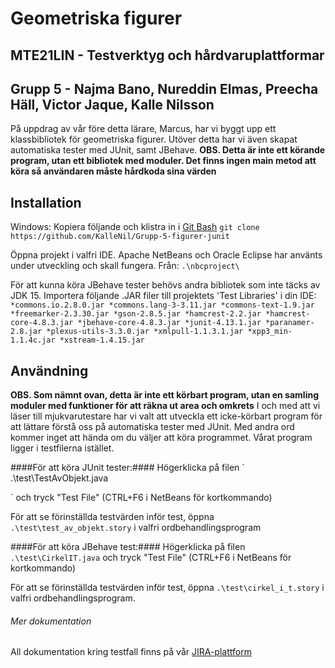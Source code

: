 # Geometriska figurer #
## MTE21LIN - Testverktyg och hårdvaruplattformar ##
## Grupp 5 - Najma Bano, Nureddin Elmas, Preecha Häll, Victor Jaque, Kalle Nilsson ##

På uppdrag av vår före detta lärare, Marcus, har vi byggt upp ett klassbibliotek för geometriska figurer.
Utöver detta har vi även skapat automatiska tester med JUnit, samt JBehave.
__OBS. Detta är inte ett körande program, utan ett bibliotek med moduler. Det finns ingen main metod att köra så användaren måste hårdkoda sina värden__

## Installation ##
Windows:
Kopiera följande och klistra in i [Git Bash](https://git-scm.com/downloads)
`git clone https://github.com/KalleNil/Grupp-5-figurer-junit`

Öppna projekt i valfri IDE. Apache NetBeans och Oracle Eclipse har använts under utveckling och skall fungera.
Från:
`.\nbcproject\`

För att kunna köra JBehave tester behövs andra bibliotek som inte täcks av JDK 15.
Importera följande .JAR filer till projektets 'Test Libraries' i din IDE:
`
*commons.io.2.8.0.jar
*commons.lang-3-3.11.jar
*commons-text-1.9.jar
*freemarker-2.3.30.jar
*gson-2.8.5.jar
*hamcrest-2.2.jar
*hamcrest-core-4.8.3.jar
*jbehave-core-4.8.3.jar
*junit-4.13.1.jar
*paranamer-2.8.jar
*plexus-utils-3.3.0.jar
*xmlpull-1.1.3.1.jar
*xpp3_min-1.1.4c.jar
*xstream-1.4.15.jar
`
## Användning ##
__OBS. Som nämnt ovan, detta är inte ett körbart program, utan en samling moduler med funktioner för att räkna ut area och omkrets__
I och med att vi läser till mjukvarutestare har vi valt att utveckla ett icke-körbart program för att lättare förstå oss på automatiska tester med JUnit.
Med andra ord kommer inget att hända om du väljer att köra programmet. Vårat program ligger i testfilerna istället.

####För att köra JUnit tester:####
Högerklicka på filen 
`
.\test\TestAvObjekt.java

`
och tryck "Test File" (CTRL+F6 i NetBeans för kortkommando)

För att se förinställda testvärden inför test, öppna 
`
.\test\test_av_objekt.story
`
i valfri ordbehandlingsprogram

####För att köra JBehave test:####
Högerklicka på filen
`
.\test\CirkelIT.java
`
och tryck "Test File" (CTRL+F6 i NetBeans för kortkommando)

För att se förinställda testvärden inför test, öppna 
`
.\test\cirkel_i_t.story
`
i valfri ordbehandlingsprogram.

###### Mer dokumentation ######
All dokumentation kring testfall finns på vår [JIRA-plattform](https://team-1617087125307.atlassian.net/secure/RapidBoard.jspa?rapidView=2&projectKey=GGEZ)
